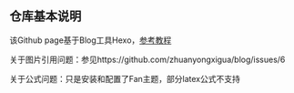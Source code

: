## 仓库基本说明
该Github page基于Blog工具Hexo，[参考教程](https://hans2936.github.io/2018/06/06/HexoLog/)

关于图片引用问题：参见https://github.com/zhuanyongxigua/blog/issues/6

关于公式问题：只是安装和配置了Fan主题，部分latex公式不支持